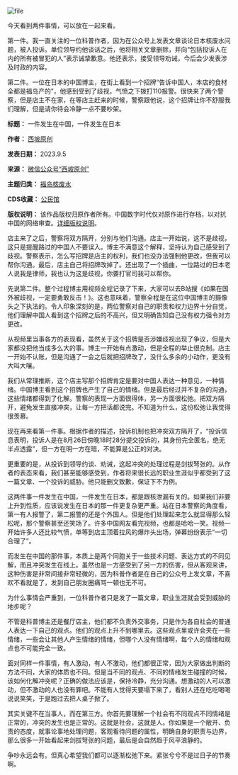 ![file](https://chinadigitaltimes.net/chinese/files/2023/09/image-1693913009258.png)


今天看到两件事情，可以放在一起来看。


第一件。我一直关注的一位科普作者，因为在公众号上发表文章谈论日本核废水问题，被人投诉。单位领导约他谈话之后，他将相关文章删除，并向“包括投诉人在内的所有被冒犯的人”表示诚挚歉意。他还表示，接受领导劝诫，今后会少发表涉及时政的内容。


第二件。一位在日本的中国博主，在街上看到一个招牌“告诉中国人，本店的食材全都是福岛产的”，他感到受到了歧视，气愤之下拨打110报警。很快来了两个警察，但是店主不在家，在等店主赶来的时候，警察跟他说，这个招牌让你不舒服我们理解，但是请你待会冷静一点不要吵架。




**标题：** 一件发生在中国，一件发生在日本  

**作者：** [西坡原创](https://chinadigitaltimes.net/space/西坡原创)  

**发表日期：** 2023.9.5  

**来源：** [微信公众号“西坡原创”](https://web.archive.org/web/https://mp.weixin.qq.com/s/12AqlNiVN_e7reJOJihDdQ)  

**主题归类：** [福岛核废水](https://chinadigitaltimes.net/space/福岛核废水)  

**CDS收藏：** [公民馆](https://chinadigitaltimes.net/space/%E5%85%AC%E6%B0%91%E9%A6%86)  

**版权说明：** 该作品版权归原作者所有。中国数字时代仅对原作进行存档，以对抗中国的网络审查。[详细版权说明](https://chinadigitaltimes.net/chinese/copyright)。


店主来了之后，警察将双方隔开，分别与他们沟通。店主一开始说，这不是歧视，这只是提醒路过的中国人不要误入。博主不满意这个解释，坚持认为自己感受到了歧视。警察表示，怎么写招牌是店主的权利，我们也没办法强制他更改，但我可以帮你沟通。最后，店主自己将招牌改掉了。还出现了一个插曲，一位路过的日本老人说我是律师，我也认为这是歧视，你要打官司我可以帮你。


先说第二件。整个过程博主用视频全程记录了下来，大家可以去B站搜《如果在国外被歧视，一定要勇敢反击！》。这也意味着，警察全程是在这位中国博主的摄像头之下执法的。令人印象深刻的是，两位警察对自己的职责和权力边界十分自觉，他们理解中国人看到这个招牌之后的不高兴，但又明确告知自己没有权力强令对方更改。


从视频里当事各方的表现看，虽然关于这个招牌是否涉嫌歧视出现了争议，但是大家都没把他当成多么大的事。博主一开始有点激动，但是全程的举止很克制。店主一开始不认账，但是沟通了一会之后就把招牌改了，没什么多余的小动作，更没有大叫大嚷。


我们从常理推断，这个店主写那个招牌肯定是要对中国人表达一种意见，一种情绪。中国博主看到这个招牌也产生了自己的情绪。但是最后经过并不复杂的沟通，这些情绪都得到了化解。警察的表现一方面很得体，另一方面很松弛。把双方隔开，避免发生直接冲突，让每一方把话都说完。不知道为什么，这份松弛让我觉得很羡慕。


现在再来看第一件事。根据作者的描述，投诉机制也把冲突双方隔开了，“投诉信息表明，投诉人是在8月26日傍晚18时28分提交投诉的，其身份完全匿名，绝无半点透露”，但一方在明一方在暗，不能算是公正的对决。


更重要的是，从投诉到领导约谈、劝诫，这起冲突的处理过程是剑拔弩张的。从作者的表态来看，我们甚至能够感受到，作者将来很长远的职业生涯似乎都受到了这一篇文章、一个投诉的威胁。他只能删文致歉，保证下不为例。


这两件事一件发生在中国，一件发生在日本，都是跟核泄漏有关的。如果我们非要上升到性质，应该说发生在日本的那一件更复杂更严重。站在日本警察的角度看，第一有人报警了，第二报警的还是个外国人。但是他们处理起来怎么就显得那么轻松呢，那个警察甚至还笑场了。许多中国网友看完视频，也都是哈哈一笑。视频一开始许多人还比较气愤，单等到店主顶着拉风的爆炸头出场，弹幕纷纷表示“一切合理了”。


而发生在中国的那件事，本质上是两个同胞关于一些技术问题、表达方式的不同见解，而且冲突发生在线上。虽然也是一方感受到了另一方的伤害，但从客观来讲，这种伤害是非常间接非常轻微的，因为科普作者是在自己的公众号上发文章，不喜欢不看就是了，发到自己朋友圈痛骂一顿也无不可。


为什么事情会严重到，一位科普作者只是发了一篇文章，职业生涯就会受到威胁的地步呢？


不管是科普博主还是餐厅店主，他们都不负责外交事务，只是作为各自社会的普通人表达一下自己的观点。他们的观点上升不到哪里去。这些观点里或许会夹在一些情绪，一些会让其他人产生情绪的情绪，但哪个人没有情绪啊，每个人的情绪和观点也不可能完全一致。


面对同样一件事情，有人激动，有人不激动，他们都很正常，因为大家做出判断的方法不同，大家的体质也不同。但是当不同的观点、不同的情绪发生碰撞的时候，该如何化解冲突呢？正确的做法应该是，保持冷静，充分沟通。想激动的人可以激动，但不激动的人也没有罪吧。不能有人觉得天要塌下来了，看别人还在吃吃喝喝说说笑笑，于是跑过去把人桌子掀了。


其实关键不在当事人，而在第三方。你首先要理解一个社会有不同观点不同情绪是正常的，冲突的发生也是正常的。这就是社会，这就是人。你如果是一个敞开、负责的态度，就事论事地处理问题，客观看待问题的属性，明确自身的职责与边界，那么很多一开始看起来剑拔弩张的问题，最后是会自然趋于风平浪静的。


争吵永远会有。但真心希望我们都可以逐渐松弛下来。紧张兮兮不是过日子的节奏啊。

